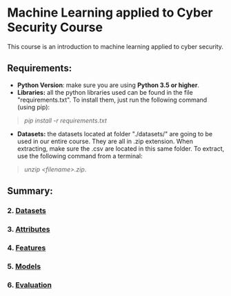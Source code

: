 # Machine Learning applied to Cyber Security Course

This course is an introduction to machine learning applied to cyber security.

## Requirements:

* **Python Version**: make sure you are using **Python 3.5 or higher**.
* **Libraries:** all the python libraries used can be found in the file "requirements.txt". To install them, just run the following command (using pip): 
> *pip install -r requirements.txt*
* **Datasets:** the datasets located at folder "./datasets/" are going to be used in our entire course. They are all in .zip extension. When extracting, make sure the .csv are located in this same folder. To extract, use the following command from a terminal: 
> *unzip \<filename\>.zip*.

## Summary: 

### **2. [Datasets](02_datasets.ipynb)**
### **3. [Attributes](03_attributes.ipynb)**
### **4. [Features](04_features.ipynb)**
### **5. [Models](05_models.ipynb)**
### **6. [Evaluation](05_evaluation.ipynb)**
